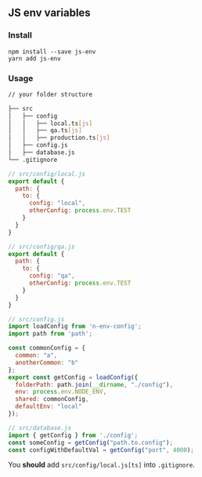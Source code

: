 ## JS env variables 

### Install
```
npm install --save js-env 
yarn add js-env
```

### Usage
```bash
// your folder structure

├── src
│   ├── config
│   │   ├── local.ts[js]
│   │   ├── qa.ts[js]
│   │   ├── production.ts[js]
│   ├── config.js
│   ├── database.js
└── .gitignore
```

```javascript
// src/config/local.js
export default {
  path: {
    to: {
      config: "local",
      otherConfig: process.env.TEST
    }
  }
}

// src/config/qa.js
export default {
  path: {
    to: {
      config: "qa",
      otherConfig: process.env.TEST
    }
  }
}
```


```javascript
// src/config.js
import loadConfig from 'n-env-config';
import path from 'path';

const commonConfig = {
  common: "a",
  anotherCommon: "b"
};
export const getConfig = loadConfig({
  folderPath: path.join(__dirname, "./config"),
  env: process.env.NODE_ENV,
  shared: commonConfig,
  defaultEnv: "local"
});

// src/database.js
import { getConfig } from './config';
const someConfig = getConfig("path.to.config");
const configWithDefaultVal = getConfig("port", 4000);
```

You **should** add `src/config/local.js[ts]` into `.gitignore`.